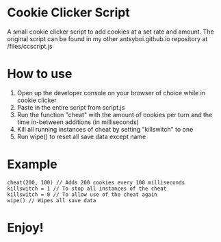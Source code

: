 
# Cookie Clicker Script
 A small cookie clicker script to add cookies at a set rate and amount.
 The original script can be found in my other antsyboi.github.io repository at /files/ccscript.js

# How to use
1. Open up the developer console on your browser of choice while in cookie clicker
2. Paste in the entire script from script.js
3. Run the function "cheat" with the amount of cookies per turn and the time in-between additions (in milliseconds)
4. Kill all running instances of cheat by setting "killswitch" to one
5. Run wipe() to reset all save data except name

# Example

	cheat(200, 100) // Adds 200 cookies every 100 milliseconds
	killswitch = 1 // To stop all instances of the cheat
	killswitch = 0 // To allow use of the cheat again
    wipe() // Wipes all save data

# Enjoy!
